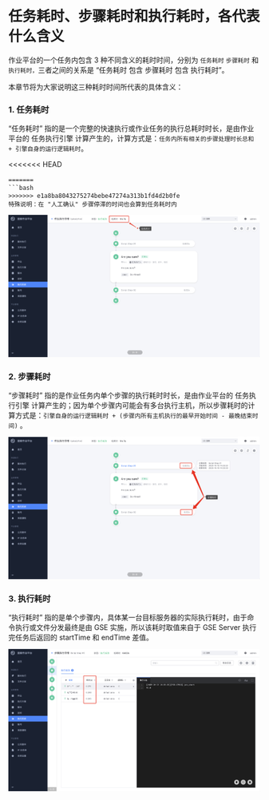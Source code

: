 # 任务耗时、步骤耗时和执行耗时，各代表什么含义

作业平台的一个任务内包含 3 种不同含义的耗时时间，分别为 `任务耗时` `步骤耗时` 和 `执行耗时，`三者之间的关系是 “任务耗时 包含 步骤耗时 包含 执行耗时”。

本章节将为大家说明这三种耗时时间所代表的具体含义：

### 1. 任务耗时

“任务耗时” 指的是一个完整的快速执行或作业任务的执行总耗时时长，是由作业平台的 任务执行引擎 计算产生的，计算方式是：`任务内所有相关的步骤处理时长总和 + 引擎自身的运行逻辑耗时`。

<<<<<<< HEAD
```plain
=======
```bash
>>>>>>> e1a8ba8043275274bebe47274a313b1fd4d2b0fe
特殊说明：在 "人工确认" 步骤停滞的时间也会算到任务耗时内
```

![image-20201015143725300](media/image-20201015143725300.png)

### 2. 步骤耗时

“步骤耗时” 指的是作业任务内单个步骤的执行耗时时长，是由作业平台的 任务执行引擎 计算产生的；因为单个步骤内可能会有多台执行主机，所以步骤耗时的计算方式是：`引擎自身的运行逻辑耗时 + (步骤内所有主机执行的最早开始时间 - 最晚结束时间)` 。

![image-20201015144027743](media/image-20201015144027743.png)

### 3. 执行耗时

“执行耗时” 指的是单个步骤内，具体某一台目标服务器的实际执行耗时，由于命令执行或文件分发最终是由 GSE 实施，所以该耗时取值来自于 GSE Server 执行完任务后返回的 startTime 和 endTime 差值。

![image-20201015144145804](media/image-20201015144145804.png)

